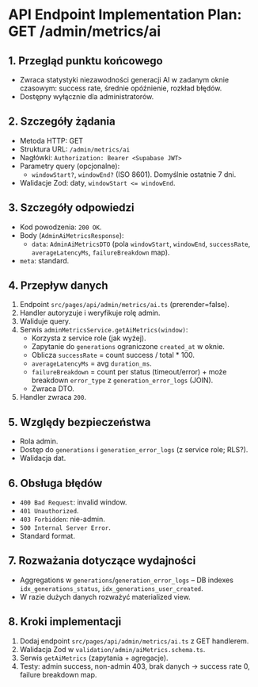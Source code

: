# API Endpoint Implementation Plan: GET /admin/metrics/ai

## 1. Przegląd punktu końcowego

- Zwraca statystyki niezawodności generacji AI w zadanym oknie czasowym: success rate, średnie opóźnienie, rozkład błędów.
- Dostępny wyłącznie dla administratorów.

## 2. Szczegóły żądania

- Metoda HTTP: GET
- Struktura URL: `/admin/metrics/ai`
- Nagłówki: `Authorization: Bearer <Supabase JWT>`
- Parametry query (opcjonalne):
  - `windowStart?`, `windowEnd?` (ISO 8601). Domyślnie ostatnie 7 dni.
- Walidacje Zod: daty, `windowStart <= windowEnd`.

## 3. Szczegóły odpowiedzi

- Kod powodzenia: `200 OK`.
- Body (`AdminAiMetricsResponse`):
  - `data`: `AdminAiMetricsDTO` (pola `windowStart`, `windowEnd`, `successRate`, `averageLatencyMs`, `failureBreakdown` map).
- `meta`: standard.

## 4. Przepływ danych

1. Endpoint `src/pages/api/admin/metrics/ai.ts` (prerender=false).
2. Handler autoryzuje i weryfikuje rolę admin.
3. Waliduje query.
4. Serwis `adminMetricsService.getAiMetrics(window)`:
   - Korzysta z service role (jak wyżej).
   - Zapytanie do `generations` ograniczone `created_at` w oknie.
   - Oblicza `successRate` = count success / total \* 100.
   - `averageLatencyMs` = avg `duration_ms`.
   - `failureBreakdown` = count per status (timeout/error) + może breakdown `error_type` z `generation_error_logs` (JOIN).
   - Zwraca DTO.
5. Handler zwraca `200`.

## 5. Względy bezpieczeństwa

- Rola admin.
- Dostęp do `generations` i `generation_error_logs` (z service role; RLS?).
- Walidacja dat.

## 6. Obsługa błędów

- `400 Bad Request`: invalid window.
- `401 Unauthorized`.
- `403 Forbidden`: nie-admin.
- `500 Internal Server Error`.
- Standard format.

## 7. Rozważania dotyczące wydajności

- Aggregations w `generations`/`generation_error_logs` – DB indexes `idx_generations_status`, `idx_generations_user_created`.
- W razie dużych danych rozważyć materialized view.

## 8. Kroki implementacji

1. Dodaj endpoint `src/pages/api/admin/metrics/ai.ts` z GET handlerem.
2. Walidacja Zod w `validation/admin/aiMetrics.schema.ts`.
3. Serwis `getAiMetrics` (zapytania + agregacje).
4. Testy: admin success, non-admin 403, brak danych -> success rate 0, failure breakdown map.
